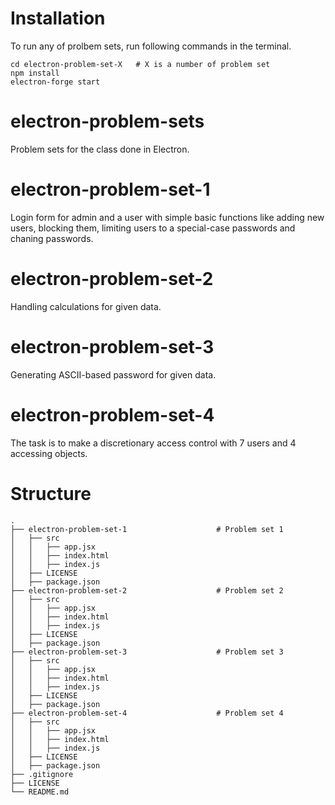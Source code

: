 # Installation
To run any of prolbem sets, run following commands in the terminal. 
```
cd electron-problem-set-X   # X is a number of problem set
npm install
electron-forge start
```
# electron-problem-sets
Problem sets for the class done in Electron.
# electron-problem-set-1
Login form for admin and a user with simple basic functions like adding new users, blocking them, limiting users to a special-case passwords and chaning passwords.
# electron-problem-set-2
Handling calculations for given data.
# electron-problem-set-3
Generating ASCII-based password for given data.
# electron-problem-set-4
The task is to make a discretionary access control with 7 users and 4 accessing objects.
# Structure

```
.
├── electron-problem-set-1                    # Problem set 1
│   ├── src
│   │   ├── app.jsx
│   │   ├── index.html
│   │   ├── index.js
│   ├── LICENSE
│   ├── package.json
├── electron-problem-set-2                    # Problem set 2
│   ├── src
│   │   ├── app.jsx
│   │   ├── index.html
│   │   ├── index.js
│   ├── LICENSE
│   ├── package.json
├── electron-problem-set-3                    # Problem set 3
│   ├── src
│   │   ├── app.jsx
│   │   ├── index.html
│   │   ├── index.js
│   ├── LICENSE
│   ├── package.json
├── electron-problem-set-4                    # Problem set 4
│   ├── src
│   │   ├── app.jsx
│   │   ├── index.html
│   │   ├── index.js
│   ├── LICENSE
│   ├── package.json
├── .gitignore
├── LICENSE
└── README.md
```
